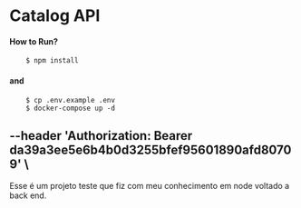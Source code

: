 # Catalog API

#### How to Run?

```
    $ npm install
```
#### and
````
    $ cp .env.example .env
    $ docker-compose up -d
````
## --header 'Authorization: Bearer da39a3ee5e6b4b0d3255bfef95601890afd80709' \
Esse é um projeto teste que fiz com meu conhecimento em node voltado a back end.
